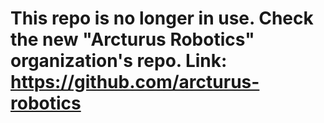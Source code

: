 # This repo is no longer in use. Check the new "Arcturus Robotics" organization's repo. Link: https://github.com/arcturus-robotics
